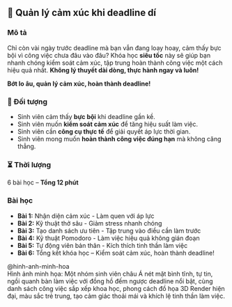 ## 📌 Quản lý cảm xúc khi deadline dí

### Mô tả
Chỉ còn vài ngày trước deadline mà bạn vẫn đang loay hoay, cảm thấy bực bội vì công việc chưa đâu vào đâu? Khóa học **siêu tốc** này sẽ giúp bạn nhanh chóng kiểm soát cảm xúc, tập trung hoàn thành công việc một cách hiệu quả nhất. **Không lý thuyết dài dòng, thực hành ngay và luôn!**

**Bớt lo âu, quản lý cảm xúc, hoàn thành deadline!**

### 🎯 Đối tượng
- Sinh viên cảm thấy **bực bội** khi deadline gần kề.
- Sinh viên muốn **kiểm soát cảm xúc** để tăng hiệu suất làm việc.
- Sinh viên cần **công cụ thực tế** để giải quyết áp lực thời gian.
- Sinh viên mong muốn **hoàn thành công việc đúng hạn** mà không căng thẳng.

### ⏳ Thời lượng
6 bài học – **Tổng 12 phút**

### Bài học
- **Bài 1:** Nhận diện cảm xúc - Làm quen với áp lực
- **Bài 2:** Kỹ thuật thở sâu - Giảm stress nhanh chóng
- **Bài 3:** Tạo danh sách ưu tiên - Tập trung vào điều cần làm trước
- **Bài 4:** Kỹ thuật Pomodoro - Làm việc hiệu quả không gián đoạn
- **Bài 5:** Tự động viên bản thân - Kích thích tinh thần làm việc
- **Bài 6:** Tổng kết khóa học – Kiểm soát cảm xúc, hoàn thành deadline!

@hinh-anh-minh-hoa  
Hình ảnh minh họa: Một nhóm sinh viên châu Á nét mặt bình tĩnh, tự tin, ngồi quanh bàn làm việc với đồng hồ đếm ngược deadline nổi bật, cùng danh sách công việc sắp xếp khoa học, phong cách đồ họa 3D Render hiện đại, màu sắc trẻ trung, tạo cảm giác thoải mái và khích lệ tinh thần làm việc.